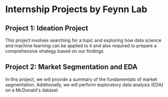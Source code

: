 # Internship Projects by Feynn Lab
## Project 1: Ideation Project
This project involves searching for a topic and exploring how data science and machine learning can be applied to it and also required to prepare a comprehensive strategy based on our findings.
## Project 2: Market Segmentation and EDA
In this project, we will provide a summary of the fundamentals of market segmentation. Additionally, we will perform exploratory data analysis (EDA) on a McDonald's dataset.

